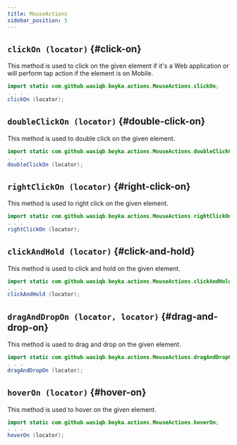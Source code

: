 ```yaml
---
title: MouseActions
sidebar_position: 5
---
```


## `clickOn (locator)` {#click-on}

This method is used to click on the given element if it's a Web application or will perform tap action if the element is on Mobile.

```java
import static com.github.wasiqb.boyka.actions.MouseActions.clickOn;
. . .
clickOn (locator);
```

## `doubleClickOn (locator)` {#double-click-on}

This method is used to double click on the given element.

```java
import static com.github.wasiqb.boyka.actions.MouseActions.doubleClickOn;
. . .
doubleClickOn (locator);
```

## `rightClickOn (locator)` {#right-click-on}

This method is used to right click on the given element.

```java
import static com.github.wasiqb.boyka.actions.MouseActions.rightClickOn;
. . .
rightClickOn (locator);
```

## `clickAndHold (locator)` {#click-and-hold}

This method is used to click and hold on the given element.

```java
import static com.github.wasiqb.boyka.actions.MouseActions.clickAndHold;
. . .
clickAndHold (locator);
```

## `dragAndDropOn (locator, locator)` {#drag-and-drop-on}

This method is used to drag and drop on the given element.

```java
import static com.github.wasiqb.boyka.actions.MouseActions.dragAndDropOn;
. . .
dragAndDropOn (locator);
```

## `hoverOn (locator)` {#hover-on}

This method is used to hover on the given element.

```java
import static com.github.wasiqb.boyka.actions.MouseActions.hoverOn;
. . .
hoverOn (locator);
